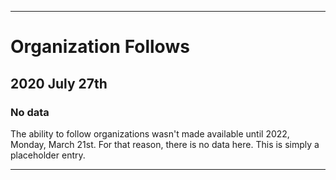 
***

# Organization Follows

## 2020 July 27th

### No data

The ability to follow organizations wasn't made available until 2022, Monday, March 21st. For that reason, there is no data here. This is simply a placeholder entry.

***
